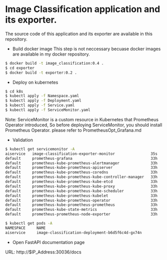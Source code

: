 # Image Classification application and its exporter.
The source code of this application and its exporter are available in this repository. 

+ Build docker image
This step is not neccessary becuase docker images are available in my docker repository.
```bash
$ docker build -t image_classification:0.4 .
$ cd exporter
$ docker build -t exporter:0.2 .
```

+ Deploy on kubernetes
```bash
$ cd k8s
$ kubectl apply -f Namespace.yaml
$ kubectl apply -f Deployment.yaml
$ kubectl apply -f Service.yaml
$ kubectl apply -f ServiceMonitor.yaml
```
Note: ServiceMonitor is a custom resource in Kubernetes that Prometheus Operator introduced, So before deploying ServiceMonitor, you should install Prometheus Operator. please refer to PrometheusOpt_Grafana.md

+ Validation
```bash
$ kubectl get servicemonitor -A
aiservice   image-classification-exporter-monitor                35s
default     prometheus-grafana                                   33h
default     prometheus-kube-prometheus-alertmanager              33h
default     prometheus-kube-prometheus-apiserver                 33h
default     prometheus-kube-prometheus-coredns                   33h
default     prometheus-kube-prometheus-kube-controller-manager   33h
default     prometheus-kube-prometheus-kube-etcd                 33h
default     prometheus-kube-prometheus-kube-proxy                33h
default     prometheus-kube-prometheus-kube-scheduler            33h
default     prometheus-kube-prometheus-kubelet                   33h
default     prometheus-kube-prometheus-operator                  33h
default     prometheus-kube-prometheus-prometheus                33h
default     prometheus-kube-state-metrics                        33h
default     prometheus-prometheus-node-exporter                  33h

$ kubectl get pods -A
NAMESPACE     NAME                                                     READY   STATUS        RESTARTS          AGE
aiservice     image-classification-deployment-b6d5f6c4d-gx74n          2/2     Running       0                 50s
```


+ Open FastAPI documentation page

URL: http://$IP_Address:30036/docs